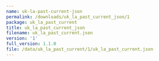 ```yaml
---
name: uk-la-past-current-json
permalink: /downloads/uk_la_past_current_json/1
package: uk_la_past_current
title: uk_la_past_current_json
filename: uk_la_past_current.json
version: '1'
full_version: 1.1.0
file: /data/uk_la_past_current/1/uk_la_past_current.json
---
```

